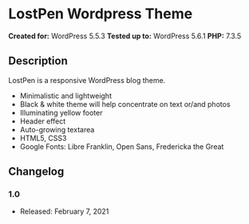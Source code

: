 # LostPen Wordpress Theme

**Created for:** WordPress 5.5.3
**Tested up to:** WordPress 5.6.1 
**PHP:** 7.3.5


## Description

LostPen is a responsive WordPress blog theme. 

*   Minimalistic and lightweight
*   Black & white theme will help concentrate on text or/and photos
*   Illuminating yellow footer
*   Header effect
*   Auto-growing textarea
*   HTML5, CSS3
*   Google Fonts: Libre Franklin, Open Sans, Fredericka the Great

## Changelog

### 1.0
* Released: February 7, 2021

